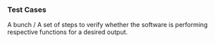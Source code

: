 ### Test Cases
A bunch / A set of steps to verify whether the software is performing respective functions for a desired output.

